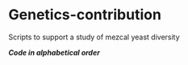 # Genetics-contribution
Scripts to support a study of mezcal yeast diversity

***Code in alphabetical order***

